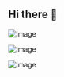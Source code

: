 ## Hi there 👋


![image](https://github.com/user-attachments/assets/6f1fbcfb-1135-450d-a954-2c28fab77701)


![image](https://github.com/user-attachments/assets/6c51f4cf-33c6-409c-8d0b-860abd155f99)

![image](https://github.com/user-attachments/assets/a5f2e410-cdaf-49fe-a89f-100732603d6a)



<!--
**Carlos-Bedoya-Restrepo/Carlos-Bedoya-Restrepo** is a ✨ _special_ ✨ repository because its `README.md` (this file) appears on your GitHub profile.

Here are some ideas to get you started:

- 🔭 I’m currently working on ...
- 🌱 I’m currently learning ...
- 👯 I’m looking to collaborate on ...
- 🤔 I’m looking for help with ...
- 💬 Ask me about ...
- 📫 How to reach me: ...
- 😄 Pronouns: ...
- ⚡ Fun fact: ...
-->
